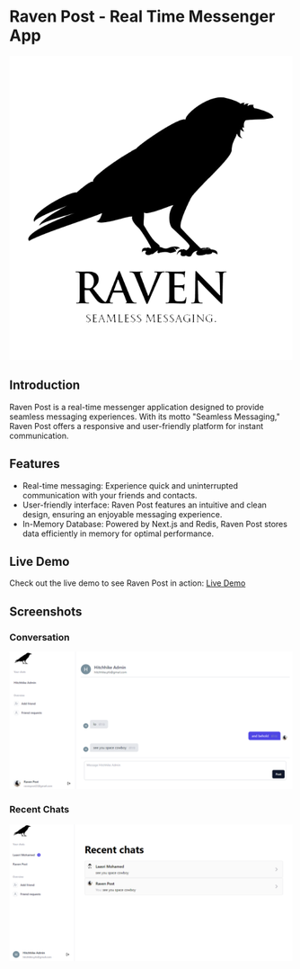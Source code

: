 # Raven Post - Real Time Messenger App

![Raven Post Logo](/public/logo.png)

## Introduction

Raven Post is a real-time messenger application designed to provide seamless messaging experiences. With its motto "Seamless Messaging," Raven Post offers a responsive and user-friendly platform for instant communication.

## Features

- Real-time messaging: Experience quick and uninterrupted communication with your friends and contacts.
- User-friendly interface: Raven Post features an intuitive and clean design, ensuring an enjoyable messaging experience.
- In-Memory Database: Powered by Next.js and Redis, Raven Post stores data efficiently in memory for optimal performance.


## Live Demo

Check out the live demo to see Raven Post in action: [Live Demo](https://raven-post-chat.vercel.app/)

## Screenshots 

### Conversation
![Conversation](/public/conversation.png)

### Recent Chats
![Recent Chats](/public/recent-chats.png)

